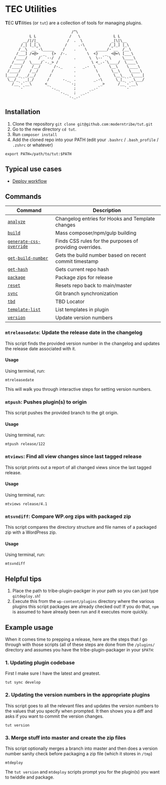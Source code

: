 # TEC Utilities

**T**EC **UT**ilities (or `tut`) are a collection of tools for managing plugins.

```
                              /^\
           L L               /   \               L L
        __/|/|_             /  .  \             _|\|\__
       /_| [_[_\           /     .-\           /_]_] |_\
      /__\  __`-\_____    /    .    \    _____/-`__  /__\
     /___] /=@>  _   {>  /-.         \  <}   _  <@=\ [___\
    /____/     /` `--/  /      .      \  \--` `\     \____\
   /____/  \____/`-._> /               \ <_.-`\____/  \____\
  /____/    /__/      /-._     .   _.-  \      \__\    \____\
 /____/    /__/      /         .         \      \__\    \____\
|____/_  _/__/      /          .          \      \__\_  _\____|
 \__/_ ``_|_/      /      -._  .        _.-\      \_|_`` _\___/
   /__`-`__\      <_         `-;           _>      /__`-`__\
      `-`           `-._       ;       _.-`           `-`
                        `-._   ;   _.-`
                            `-._.-`
```

## Installation

1. Clone the repository `git clone git@github.com:moderntribe/tut.git`
1. Go to the new directory `cd tut`.
1. Run `composer install`
1. Add the cloned repo into your PATH (edit your `.bashrc` / `.bash_profile` / `.zshrc` or whatever)

```
export PATH=/path/to/tut:$PATH
```

## Typical use cases

* [Deploy workflow](docs/deploy-workflow.md)

## Commands

| Command | Description |
|--|--|
| [`analyze`](docs/commands/analyze.md) | Changelog entries for Hooks and Template changes |
| [`build`](docs/commands/build.md) | Mass composer/npm/gulp building |
| [`generate-css-override`](docs/commands/generate-css-override.md) | Finds CSS rules for the purposes of providing overrides. |
| [`get-build-number`](docs/commands/get-build-number.md) | Gets the build number based on recent commit timestamp |
| [`get-hash`](docs/commands/get-hash.md) | Gets current repo hash |
| [`package`](docs/commands/package.md) | Package zips for release |
| [`reset`](docs/commands/reset.md) | Resets repo back to main/master |
| [`sync`](docs/commands/sync.md) | Git branch synchronization |
| [`tbd`](docs/commands/tbd.md) | TBD Locator |
| [`template-list`](docs/commands/template-list.md) | List templates in plugin |
| [`version`](docs/commands/version.md) | Update version numbers |


### `mtreleasedate`: Update the release date in the changelog

This script finds the provided version number in the changelog and updates the release date associated with it.

#### Usage

Using terminal, run:

```
mtreleasedate
```

This will walk you through interactive steps for setting version numbers.

### `mtpush`: Pushes plugin(s) to origin

This script pushes the provided branch to the git origin.

#### Usage

Using terminal, run:

```
mtpush release/122
```

### `mtviews`: Find all view changes since last tagged release

This script prints out a report of all changed views since the last tagged release.

#### Usage

Using terminal, run:

```
mtviews release/4.1
```

### `mtsvndiff`: Compare WP.org zips with packaged zip

This script compares the directory structure and file names of a packaged zip with a WordPress zip.

#### Usage

Using terminal, run:

```
mtsvndiff
```

## Helpful tips

1. Place the path to tribe-plugin-packger in your path so you can just type `gitdeploy.sh`!
1. Execute this from the `wp-content/plugins` directory where the various plugins this script packages are already checked out! If you do that, `npm` is assumed to have already been run and it executes more quickly.

## Example usage

When it comes time to prepping a release, here are the steps that _I_ go through with those scripts (all of these steps are done from the `/plugins/` directory and assumes you have the tribe-plugin-packager in your `$PATH`:

### 1. Updating plugin codebase

First I make sure I have the latest and greatest.

`tut sync develop`

### 2. Updating the version numbers in the appropriate plugins

This script goes to all the relevant files and updates the version numbers to the values that you specify when prompted.  It then shows you a diff and asks if you want to commit the version changes.

`tut version`

### 3. Merge stuff into master and create the zip files

This script optionally merges a branch into master and then does a version number sanity check before packaging a zip file (which it stores in `/tmp`)

`mtdeploy`

The `tut version` and `mtdeploy` scripts prompt you for the plugin(s) you want to twiddle and package.
